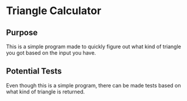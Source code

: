 # Triangle Calculator

## Purpose

This is a simple program made to quickly figure out what kind of triangle you got based on the input you have.

## Potential Tests

Even though this is a simple program, there can be made tests based on what kind of triangle is returned.
